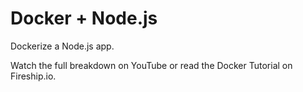 # Docker + Node.js

Dockerize a Node.js app. 

Watch the full breakdown on YouTube or read the Docker Tutorial on Fireship.io. 